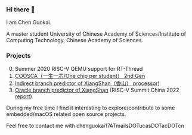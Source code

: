 ### Hi there 👋

I am Chen Guokai.

A master student University of Chinese Academy of Sciences/Institute of Computing Technology, Chinese Academy of Sciences.

### Projects

0. Summer 2020 RISC-V QEMU support for RT-Thread
1. [COOSCA（一生一芯/One chip per student） 2nd Gen](https://github.com/chenguokai/mb-core)
2. [Indirect branch predictor of XiangShan（香山） processor](https://github.com/OpenXiangShan/XiangShan/tree/master/src/main/scala/xiangshan/frontend))
3. [Oracle branch predictor of XiangShan](https://github.com/OpenXiangShan/XiangShan/tree/decoupled-oracle/src/main/scala/xiangshan/frontend) (RISC-V Summit China 2022 [report](https://www.bilibili.com/video/BV1BU4y1z7Xo/))



During my free time I find it interesting to explore/contribute to some embedded/macOS related open source projects.

Feel free to contact me with chenguokai17ATmailsDOTucasDOTacDOTcn

<!--
**chenguokai/chenguokai** is a ✨ _special_ ✨ repository because its `README.md` (this file) appears on your GitHub profile.

Here are some ideas to get you started:

- 🔭 I’m currently working on ...
- 🌱 I’m currently learning ...
- 👯 I’m looking to collaborate on ...
- 🤔 I’m looking for help with ...
- 💬 Ask me about ...
- 📫 How to reach me: ...
- 😄 Pronouns: ...
- ⚡ Fun fact: ...
-->
